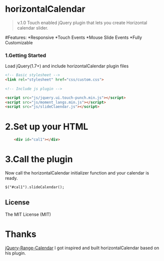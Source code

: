 # horizontalCalendar
>v.1.0
Touch enabled jQuery plugin that lets you create Horizontal calendar slider.

#Features:
*Responsive 
*Touch Events
*Mouse Slide Events
*Fully Customizable


### 1.Getting Started
Load jQuery(1.7+) and include horizontalCalendar plugin files

```html
<!-- Basic stylesheet -->
<link rel="stylesheet" href="css/custom.css">
 
<!-- Include js plugin -->

<script src="js/jquery.ui.touch-punch.min.js"></script>
<script src="js/moment_langs.min.js"></script>
<script src="js/slideClaendar.js"></script>
```
# 2.Set up your HTML

```html
    <div id="cal1"></div>
```
# 3.Call the plugin
Now call the horizontalCalendar initializer function and your calendar is ready.
```html
$("#cal1").slideCalendar();
```


License
------------
The MIT License (MIT)


# Thanks

[jQuery-Range-Calendar](https://github.com/webangelo/jQuery-Range-Calendar) I got inspired and built horizontalCalendar based on his plugin.


